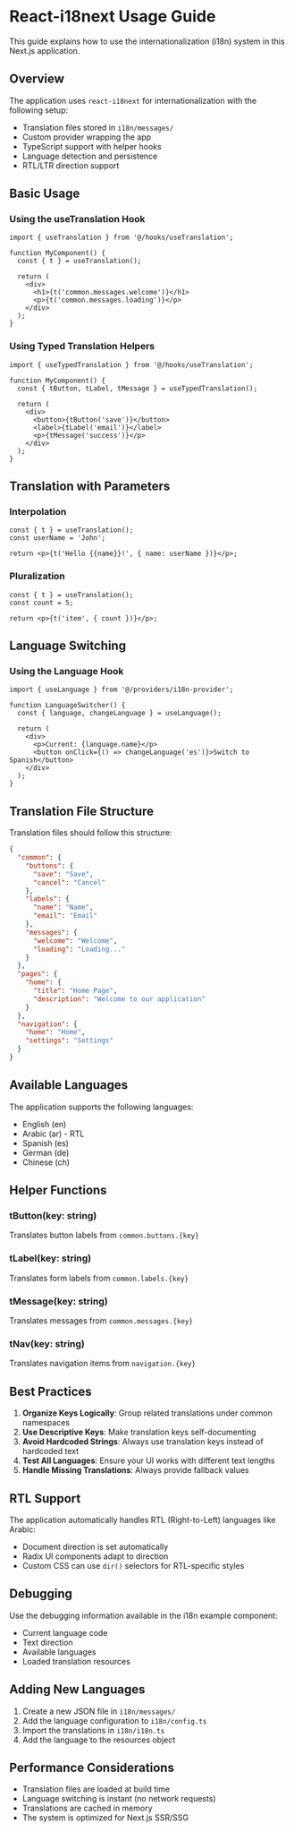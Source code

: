 # React-i18next Usage Guide

This guide explains how to use the internationalization (i18n) system in this Next.js application.

## Overview

The application uses `react-i18next` for internationalization with the following setup:

- Translation files stored in `i18n/messages/`
- Custom provider wrapping the app
- TypeScript support with helper hooks
- Language detection and persistence
- RTL/LTR direction support

## Basic Usage

### Using the useTranslation Hook

```tsx
import { useTranslation } from '@/hooks/useTranslation';

function MyComponent() {
  const { t } = useTranslation();

  return (
    <div>
      <h1>{t('common.messages.welcome')}</h1>
      <p>{t('common.messages.loading')}</p>
    </div>
  );
}
```

### Using Typed Translation Helpers

```tsx
import { useTypedTranslation } from '@/hooks/useTranslation';

function MyComponent() {
  const { tButton, tLabel, tMessage } = useTypedTranslation();

  return (
    <div>
      <button>{tButton('save')}</button>
      <label>{tLabel('email')}</label>
      <p>{tMessage('success')}</p>
    </div>
  );
}
```

## Translation with Parameters

### Interpolation

```tsx
const { t } = useTranslation();
const userName = 'John';

return <p>{t('Hello {{name}}!', { name: userName })}</p>;
```

### Pluralization

```tsx
const { t } = useTranslation();
const count = 5;

return <p>{t('item', { count })}</p>;
```

## Language Switching

### Using the Language Hook

```tsx
import { useLanguage } from '@/providers/i18n-provider';

function LanguageSwitcher() {
  const { language, changeLanguage } = useLanguage();

  return (
    <div>
      <p>Current: {language.name}</p>
      <button onClick={() => changeLanguage('es')}>Switch to Spanish</button>
    </div>
  );
}
```

## Translation File Structure

Translation files should follow this structure:

```json
{
  "common": {
    "buttons": {
      "save": "Save",
      "cancel": "Cancel"
    },
    "labels": {
      "name": "Name",
      "email": "Email"
    },
    "messages": {
      "welcome": "Welcome",
      "loading": "Loading..."
    }
  },
  "pages": {
    "home": {
      "title": "Home Page",
      "description": "Welcome to our application"
    }
  },
  "navigation": {
    "home": "Home",
    "settings": "Settings"
  }
}
```

## Available Languages

The application supports the following languages:

- English (en)
- Arabic (ar) - RTL
- Spanish (es)
- German (de)
- Chinese (ch)

## Helper Functions

### tButton(key: string)

Translates button labels from `common.buttons.{key}`

### tLabel(key: string)

Translates form labels from `common.labels.{key}`

### tMessage(key: string)

Translates messages from `common.messages.{key}`

### tNav(key: string)

Translates navigation items from `navigation.{key}`

## Best Practices

1. **Organize Keys Logically**: Group related translations under common namespaces
2. **Use Descriptive Keys**: Make translation keys self-documenting
3. **Avoid Hardcoded Strings**: Always use translation keys instead of hardcoded text
4. **Test All Languages**: Ensure your UI works with different text lengths
5. **Handle Missing Translations**: Always provide fallback values

## RTL Support

The application automatically handles RTL (Right-to-Left) languages like Arabic:

- Document direction is set automatically
- Radix UI components adapt to direction
- Custom CSS can use `dir()` selectors for RTL-specific styles

## Debugging

Use the debugging information available in the i18n example component:

- Current language code
- Text direction
- Available languages
- Loaded translation resources

## Adding New Languages

1. Create a new JSON file in `i18n/messages/`
2. Add the language configuration to `i18n/config.ts`
3. Import the translations in `i18n/i18n.ts`
4. Add the language to the resources object

## Performance Considerations

- Translation files are loaded at build time
- Language switching is instant (no network requests)
- Translations are cached in memory
- The system is optimized for Next.js SSR/SSG
